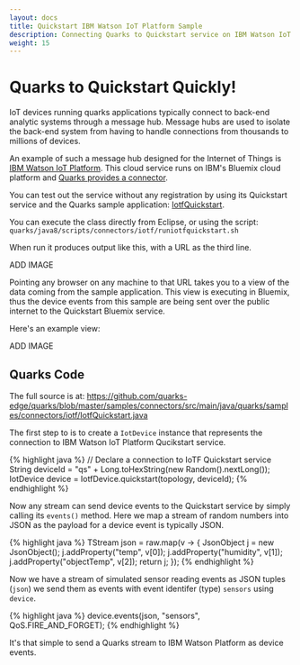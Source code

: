 ```yaml
---
layout: docs
title: Quickstart IBM Watson IoT Platform Sample
description: Connecting Quarks to Quickstart service on IBM Watson IoT Platform.
weight: 15
---
```


# Quarks to Quickstart Quickly!

IoT devices running quarks applications typically connect to back-end analytic systems through a message hub.
Message hubs are used to isolate the back-end system from having to handle connections from thousands to millions of devices.

An example of such a message hub designed for the Internet of Things is
[IBM Watson IoT Platform](https://internetofthings.ibmcloud.com/). This cloud service runs on IBM's Bluemix cloud platform
and [Quarks provides a connector](http://quarks-edge.github.io/quarks/docs/javadoc/index.html?quarks/connectors/iotf/IotfDevice.html).

You can test out the service without any registration by using its Quickstart service and the Quarks sample application:
[IotfQuickstart](http://quarks-edge.github.io/quarks/docs/javadoc/index.html?quarks/samples/connectors/iotf/IotfQuickstart.html).

You can execute the class directly from Eclipse, or using the script: `quarks/java8/scripts/connectors/iotf/runiotfquickstart.sh`

When run it produces output like this, with a URL as the third line.

ADD IMAGE

Pointing any browser on any machine to that URL takes you to a view of the data coming from the sample application.
This view is executing in Bluemix, thus the device events from this sample are being sent over the public internet
to the Quickstart Bluemix service.

Here's an example view:

ADD IMAGE

## Quarks Code

The full source is at:
https://github.com/quarks-edge/quarks/blob/master/samples/connectors/src/main/java/quarks/samples/connectors/iotf/IotfQuickstart.java

The first step to is to create a `IotDevice` instance that represents the connection to IBM Watson IoT Platform Qucikstart service.

  {% highlight java %}
        // Declare a connection to IoTF Quickstart service
        String deviceId = "qs" + Long.toHexString(new Random().nextLong());
        IotDevice device = IotfDevice.quickstart(topology, deviceId);
  {% endhighlight %}

Now any stream can send device events to the Quickstart service by simply calling its `events()` method.
Here we map a stream of random numbers into JSON as the payload for a device event is typically JSON.

 {% highlight java %}
          TStream<JsonObject> json = raw.map(v -> {
            JsonObject j = new JsonObject();
            j.addProperty("temp", v[0]);
            j.addProperty("humidity", v[1]);
            j.addProperty("objectTemp", v[2]);
            return j;
        });
  {% endhighlight %}
  
  Now we have a stream of simulated sensor reading events as JSON tuples (`json`) we send them as events with event identifer (type) `sensors`  using `device`.
  
  {% highlight java %}
      device.events(json, "sensors", QoS.FIRE_AND_FORGET);
  {% endhighlight %}

It's that simple to send a Quarks stream to IBM Watson Platform as device events.
